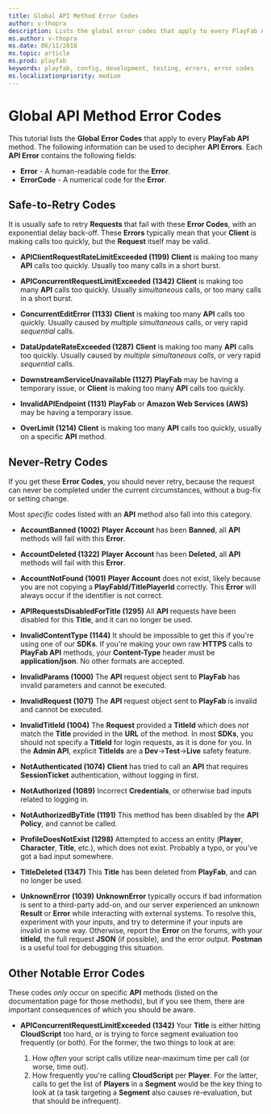 ```yaml
---
title: Global API Method Error Codes
author: v-thopra
description: Lists the global error codes that apply to every PlayFab API method.
ms.author: v-thopra
ms.date: 06/11/2018
ms.topic: article
ms.prod: playfab
keywords: playfab, config, development, testing, errors, error codes
ms.localizationpriority: medium
---
```


# Global API Method Error Codes

This tutorial lists the **Global Error Codes** that apply to every **PlayFab API** method. The following information can be used to decipher **API Errors**. Each **API Error** contains the following fields:

- **Error** - A human-readable code for the **Error**.
- **ErrorCode** - A numerical code for the **Error**.

## Safe-to-Retry Codes

It is usually safe to retry **Requests** that fail with these **Error Codes**, with an exponential delay back-off. These **Errors** typically mean that your **Client** is making calls too quickly, but the **Request** itself may be valid.

- **APIClientRequestRateLimitExceeded (1199)**
**Client** is making too many **API** calls too quickly. Usually too many calls in a short burst.

- **APIConcurrentRequestLimitExceeded (1342)**
**Client** is making too many **API** calls too quickly. Usually *simultaneous* calls, or too many calls in a short burst.

- **ConcurrentEditError (1133)**
**Client** is making too many **API** calls too quickly. Usually caused by *multiple simultaneous* calls, or very rapid *sequential* calls.

- **DataUpdateRateExceeded (1287)**
**Client** is making too many **API** calls too quickly. Usually caused by *multiple simultaneous calls*, or very rapid *sequential* calls.

- **DownstreamServiceUnavailable (1127)**
**PlayFab** may be having a temporary issue, or **Client** is making too many **API** calls too quickly.

- **InvalidAPIEndpoint (1131)**
**PlayFab** or **Amazon Web Services (AWS)** may be having a temporary issue.

- **OverLimit (1214)**
**Client** is making too many **API** calls too quickly, usually on a specific **API** method.

## Never-Retry Codes

If you get these **Error Codes**, you should never retry, because the request can never be completed under the current circumstances, without a bug-fix or setting change.

Most *specific* codes listed with an **API** method also fall into this category.

- **AccountBanned (1002)**
**Player Account** has been **Banned**, all **API** methods will fail with this **Error**.

- **AccountDeleted (1322)**
**Player Account** has been **Deleted**, all **API** methods will fail with this **Error**.

- **AccountNotFound (1001)**
**Player Account** does not exist, likely because you are not copying a **PlayFabId/TitlePlayerId** correctly. This **Error** will always occur if the identifier is not correct.

- **APIRequestsDisabledForTitle (1295)**
All **API** requests have been disabled for this **Title**, and it can no longer be used.

- **InvalidContentType (1144)**
It should be impossible to get this if you're using one of our **SDKs**. If you're making your own raw **HTTPS** calls to **PlayFab API** methods, your **Content-Type** header must be **application/json**. No other formats are accepted.

- **InvalidParams (1000)**
The **API** request object sent to **PlayFab** has invalid parameters and cannot be executed.

- **InvalidRequest (1071)**
The **API** request object sent to **PlayFab** is invalid and cannot be executed.

- **InvalidTitleId (1004)**
The **Request** provided a **TitleId** which does *not* match the **Title** provided in the **URL** of the method. In most **SDKs**, you should not specify a **TitleId** for login requests, as it is done for you. In the **Admin API**, explicit **TitleIds** are a **Dev**->**Test**->**Live** safety feature.

 - **NotAuthenticated (1074)**
**Client** has tried to call an **API** that requires **SessionTicket** authentication, without logging in first.

- **NotAuthorized (1089)**
Incorrect **Credentials**, or otherwise bad inputs related to logging in.

- **NotAuthorizedByTitle (1191)**
This method has been disabled by the **API Policy**, and cannot be called.

- **ProfileDoesNotExist (1298)**
Attempted to access an entity (**Player**, **Character**, **Title**, etc.), which does not exist. Probably a typo, or you've got a bad input somewhere.

- **TitleDeleted (1347)**
This **Title** has been deleted from **PlayFab**, and can no longer be used.

- **UnknownError (1039)**
**UnknownError** typically occurs if bad information is sent to a third-party add-on, and our server experienced an unknown **Result** or **Error** while interacting with external systems. To resolve this, experiment with your inputs, and try to determine if your inputs are invalid in some way. Otherwise, report the **Error** on the forums, with your **titleId**, the full request **JSON** (if possible), and the error output. **Postman** is a useful tool for debugging this situation.

## Other Notable Error Codes

These codes *only* occur on specific **API** methods (listed on the documentation page for those methods), but if you see them, there are important consequences of which you should be aware.

- **APIConcurrentRequestLimitExceeded (1342)**
Your **Title** is either hitting **CloudScript** too hard, or is trying to force segment evaluation too frequently (or both). For the former, the two things to look at are:

  1. How *often* your script calls utilize near-maximum time per call (or worse, time out).
  2. How frequently you're calling **CloudScript** per **Player**. For the latter, calls to get the list of **Players** in a **Segment** would be the key thing to look at (a task targeting a **Segment** also causes re-evaluation, but that should be infrequent).
